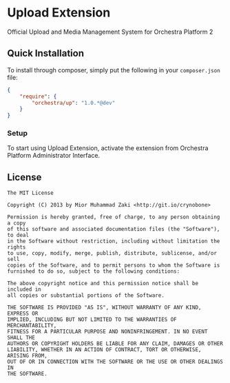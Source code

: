 Upload Extension
==============

Official Upload and Media Management System for Orchestra Platform 2

## Quick Installation

To install through composer, simply put the following in your `composer.json` file:

```json
{
	"require": {
		"orchestra/up": "1.0.*@dev"
	}
}
```

### Setup

To start using Upload Extension, activate the extension from Orchestra Platform Administrator Interface.

## License

	The MIT License

	Copyright (C) 2013 by Mior Muhammad Zaki <http://git.io/crynobone>

	Permission is hereby granted, free of charge, to any person obtaining a copy
	of this software and associated documentation files (the "Software"), to deal
	in the Software without restriction, including without limitation the rights
	to use, copy, modify, merge, publish, distribute, sublicense, and/or sell
	copies of the Software, and to permit persons to whom the Software is
	furnished to do so, subject to the following conditions:

	The above copyright notice and this permission notice shall be included in
	all copies or substantial portions of the Software.

	THE SOFTWARE IS PROVIDED "AS IS", WITHOUT WARRANTY OF ANY KIND, EXPRESS OR
	IMPLIED, INCLUDING BUT NOT LIMITED TO THE WARRANTIES OF MERCHANTABILITY,
	FITNESS FOR A PARTICULAR PURPOSE AND NONINFRINGEMENT. IN NO EVENT SHALL THE
	AUTHORS OR COPYRIGHT HOLDERS BE LIABLE FOR ANY CLAIM, DAMAGES OR OTHER
	LIABILITY, WHETHER IN AN ACTION OF CONTRACT, TORT OR OTHERWISE, ARISING FROM,
	OUT OF OR IN CONNECTION WITH THE SOFTWARE OR THE USE OR OTHER DEALINGS IN
	THE SOFTWARE.
